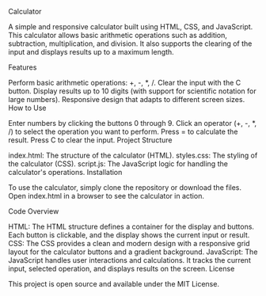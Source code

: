 Calculator

A simple and responsive calculator built using HTML, CSS, and JavaScript. This calculator allows basic arithmetic operations such as addition, subtraction, multiplication, and division. It also supports the clearing of the input and displays results up to a maximum length.

Features

Perform basic arithmetic operations: +, -, *, /.
Clear the input with the C button.
Display results up to 10 digits (with support for scientific notation for large numbers).
Responsive design that adapts to different screen sizes.
How to Use

Enter numbers by clicking the buttons 0 through 9.
Click an operator (+, -, *, /) to select the operation you want to perform.
Press = to calculate the result.
Press C to clear the input.
Project Structure

index.html: The structure of the calculator (HTML).
styles.css: The styling of the calculator (CSS).
script.js: The JavaScript logic for handling the calculator's operations.
Installation

To use the calculator, simply clone the repository or download the files. Open index.html in a browser to see the calculator in action.


Code Overview

HTML: The HTML structure defines a container for the display and buttons. Each button is clickable, and the display shows the current input or result.
CSS: The CSS provides a clean and modern design with a responsive grid layout for the calculator buttons and a gradient background.
JavaScript: The JavaScript handles user interactions and calculations. It tracks the current input, selected operation, and displays results on the screen.
License

This project is open source and available under the MIT License.
